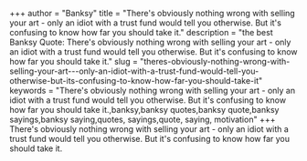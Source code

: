 +++
author = "Banksy"
title = "There's obviously nothing wrong with selling your art - only an idiot with a trust fund would tell you otherwise. But it's confusing to know how far you should take it."
description = "the best Banksy Quote: There's obviously nothing wrong with selling your art - only an idiot with a trust fund would tell you otherwise. But it's confusing to know how far you should take it."
slug = "theres-obviously-nothing-wrong-with-selling-your-art---only-an-idiot-with-a-trust-fund-would-tell-you-otherwise-but-its-confusing-to-know-how-far-you-should-take-it"
keywords = "There's obviously nothing wrong with selling your art - only an idiot with a trust fund would tell you otherwise. But it's confusing to know how far you should take it.,banksy,banksy quotes,banksy quote,banksy sayings,banksy saying,quotes, sayings,quote, saying, motivation"
+++
There's obviously nothing wrong with selling your art - only an idiot with a trust fund would tell you otherwise. But it's confusing to know how far you should take it.
